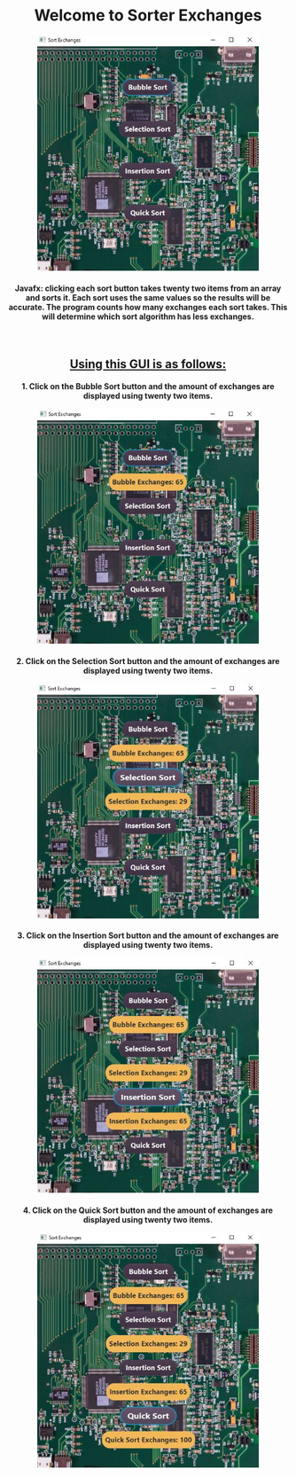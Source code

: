 
<h1 align="center">Welcome to Sorter Exchanges</h1>

<p align="center"><img src="images/main_image.jpg"></p>
<!-- ![main image](images/main_image.jpg) -->

<h4 align="center">
  Javafx: clicking each sort button takes twenty two items from an array and sorts it.  Each sort uses the same values so the results will be accurate.  The program counts how many exchanges each sort takes.  This will determine which sort algorithm has less exchanges.
</h4>
<br>

<h2 align="center" style="text-decoration: underline;">Using this GUI is as follows:</h2>

<h4 align="center">
    1. Click on the Bubble Sort button and the amount of exchanges are displayed using twenty two items.
<p align="center"><img src="images/bubble_sort.jpg"></p>
  <!-- ![number image](/images/number_type.jpg "Selecting Number Type") -->
</h4>

<h4 align="center">
    2. Click on the Selection Sort button and the amount of exchanges are displayed using twenty two items.
<p align="center"><img src="images/selection_sort.jpg"></p>
  <!-- ![add number image](/images/add_number.jpg "Typing in the textbox") -->
</h4>

<h4 align="center">
    3. Click on the Insertion Sort button and the amount of exchanges are displayed using twenty two items.
<p align="center"><img src="images/insertion_sort.jpg"></p>
  <!-- ![added image](/images/added.jpg "Value added") -->
</h4>

<h4 align="center">
    4. Click on the Quick Sort button and the amount of exchanges are displayed using twenty two items.
<p align="center"><img src="images/quick_sort.jpg"></p>
  <!-- ![add more numbers image](/images/add_more_numbers.jpg "Add more values") -->
</h4>

<!-- For more details see [GitHub Flavored Markdown](https://guides.github.com/features/mastering-markdown/). -->
<!-- You can use the [editor on GitHub](https://github.com/zuki07/Insertion_sorter/edit/master/README.md) to maintain and preview the content for your website in Markdown files. -->
